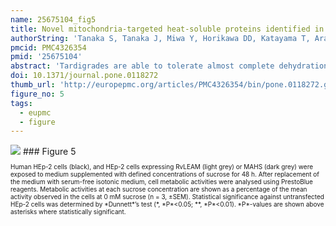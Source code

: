 ```yaml
---
name: 25675104_fig5
title: Novel mitochondria-targeted heat-soluble proteins identified in the anhydrobiotic Tardigrade improve osmotic tolerance of human cells.
authorString: 'Tanaka S, Tanaka J, Miwa Y, Horikawa DD, Katayama T, Arakawa K, Toyoda A, Kubo T, Kunieda T.'
pmcid: PMC4326354
pmid: '25675104'
abstract: 'Tardigrades are able to tolerate almost complete dehydration through transition to a metabolically inactive state, called "anhydrobiosis". Late Embryogenesis Abundant (LEA) proteins are heat-soluble proteins involved in the desiccation tolerance of many anhydrobiotic organisms. Tardigrades, Ramazzottius varieornatus, however, express predominantly tardigrade-unique heat-soluble proteins: CAHS (Cytoplasmic Abundant Heat Soluble) and SAHS (Secretory Abundant Heat Soluble) proteins, which are secreted or localized in most intracellular compartments, except the mitochondria. Although mitochondrial integrity is crucial to ensure cellular survival, protective molecules for mitochondria have remained elusive. Here, we identified two novel mitochondrial heat-soluble proteins, RvLEAM and MAHS (Mitochondrial Abundant Heat Soluble), as potent mitochondrial protectants from Ramazzottius varieornatus. RvLEAM is a group3 LEA protein and immunohistochemistry confirmed its mitochondrial localization in tardigrade cells. MAHS-green fluorescent protein fusion protein localized in human mitochondria and was heat-soluble in vitro, though no sequence similarity with other known proteins was found, and one region was conserved among tardigrades. Furthermore, we demonstrated that RvLEAM protein as well as MAHS protein improved the hyperosmotic tolerance of human cells. The findings of the present study revealed that tardigrade mitochondria contain at least two types of heat-soluble proteins that might have protective roles in water-deficient environments.'
doi: 10.1371/journal.pone.0118272
thumb_url: 'http://europepmc.org/articles/PMC4326354/bin/pone.0118272.g005.gif'
figure_no: 5
tags:
  - eupmc
  - figure
---
```

<img src='http://europepmc.org/articles/PMC4326354/bin/pone.0118272.g005.jpg' style='max-height: 300px'>
### Figure 5
<p style='font-size: 10px;'><title>Effects of RvLEAM and MAHS proteins on metabolic activity of human cells under hyperosmotic stress.</title> Human HEp-2 cells (black), and HEp-2 cells expressing RvLEAM (light grey) or MAHS (dark grey) were exposed to medium supplemented with defined concentrations of sucrose for 48 h. After replacement of the medium with serum-free isotonic medium, cell metabolic activities were analysed using PrestoBlue reagents. Metabolic activities at each sucrose concentration are shown as a percentage of the mean activity observed in the cells at 0 mM sucrose (n = 3, ±SEM). Statistical significance against untransfected HEp-2 cells was determined by *Dunnett*’s test (*, *P*&lt;0.05; **, *P*&lt;0.01). *P*-values are shown above asterisks where statistically significant.</p>